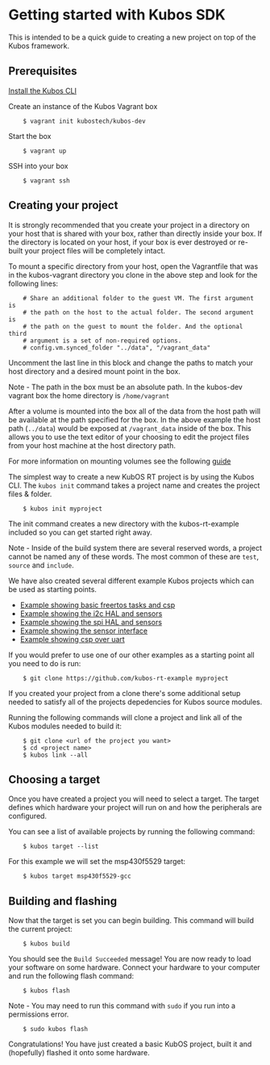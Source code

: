 # Getting started with Kubos SDK

This is intended to be a quick guide to creating a new project on top of the Kubos framework.

## Prerequisites

[Install the Kubos CLI](docs/cli-installing.md)

Create an instance of the Kubos Vagrant box

        $ vagrant init kubostech/kubos-dev

Start the box

        $ vagrant up

SSH into your box

        $ vagrant ssh

## Creating your project

It is strongly recommended that you create your project in a directory on your host that is shared with your box, rather than directly inside your box. If the
directory is located on your host, if your box is ever destroyed or re-built your project files will be completely intact.

To mount a specific directory from your host, open the Vagrantfile that was in the kubos-vagrant directory you clone in the above step and look for the following lines:

        # Share an additional folder to the guest VM. The first argument is
        # the path on the host to the actual folder. The second argument is
        # the path on the guest to mount the folder. And the optional third
        # argument is a set of non-required options.
        # config.vm.synced_folder "../data", "/vagrant_data"

Uncomment the last line in this block and change the paths to match your host directory and a desired mount point in the box.

Note - The path in the box must be an absolute path. In the kubos-dev vagrant box the home directory is `/home/vagrant`

After a volume is mounted into the box all of the data from the host path will be available at the path specified for the box. In the above example the host path (`../data`) would be exposed at `/vagrant_data` inside of the box.
This allows you to use the text editor of your choosing to edit the project files from your host machine at the host directory path.

For more information on mounting volumes see the following [guide](https://www.vagrantup.com/docs/synced-folders/basic_usage.html)

The simplest way to create a new KubOS RT project is by using the Kubos CLI. The `kubos init` command takes a project name and creates the project files & folder.

        $ kubos init myproject

The init command creates a new directory with the kubos-rt-example included so you can get started right away.

Note - Inside of the build system there are several reserved words, a project cannot be named any of these words. The most common of these are `test`, `source` and `include`.

We have also created several different example Kubos projects which can be used as starting points.

 - [Example showing basic freertos tasks and csp](https://github.com/kubostech/kubos-rt-example)
 - [Example showing the i2c HAL and sensors](https://github.com/kubostech/kubos-i2c-example)
 - [Example showing the spi HAL and sensors](https://github.com/kubostech/kubos-spi-example)
 - [Example showing the sensor interface](https://github.com/kubostech/kubos-sensor-example)
 - [Example showing csp over uart](https://github.com/kubostech/kubos-csp-example)

If you would prefer to use one of our other examples as a starting point all you need to do is run:

        $ git clone https://github.com/kubos-rt-example myproject

If you created your project from a clone there's some additional setup needed to satisfy all of the projects depedencies for Kubos source modules.

Running the following commands will clone a project and link all of the Kubos modules needed to build it:

        $ git clone <url of the project you want>
        $ cd <project name>
        $ kubos link --all

## Choosing a target

Once you have created a project you will need to select a target. The target defines which hardware your project will run on and how the peripherals are configured.

You can see a list of available projects by running the following command:

        $ kubos target --list

For this example we will set the msp430f5529 target:

        $ kubos target msp430f5529-gcc

## Building and flashing

Now that the target is set you can begin building. This command will build the current project:

        $ kubos build

You should see the `Build Succeeded` message! You are now ready to load your software on some hardware. Connect your hardware to your computer and run the following flash command:

        $ kubos flash

Note - You may need to run this command with `sudo` if you run into a permissions error.

        $ sudo kubos flash

Congratulations! You have just created a basic KubOS project, built it and (hopefully) flashed it onto some hardware.
